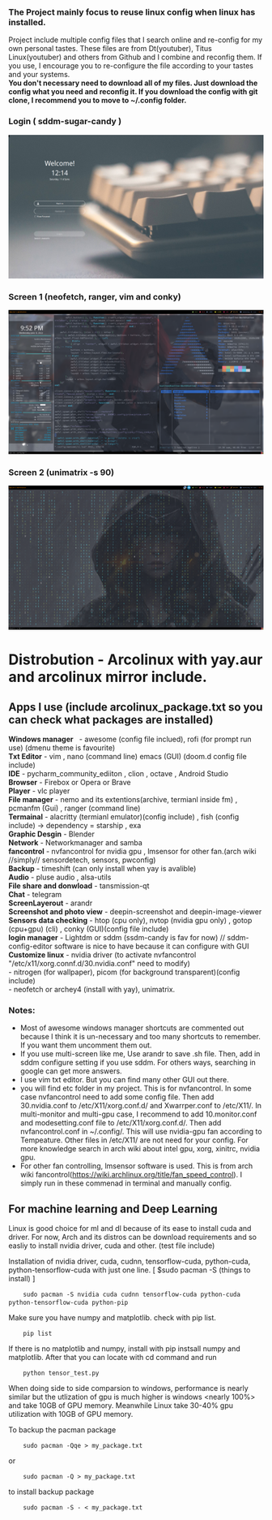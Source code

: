 
### The Project mainly focus to reuse linux config when linux has installed. 

Project include multiple config files that I search online and re-config for my own personal tastes. These files are from Dt(youtuber), Titus Linux(youtuber) and others from Github and I combine and reconfig them. If you use, I encourage you to re-configure the file according to your tastes and your systems.  
**You don't necessary need to download all of my files. Just download the config what you need and reconfig it. If you download the config with git clone, I recommend you to move to ~/.config folder.**

### Login ( sddm-sugar-candy )
![This is an image of login](https://github.com/ThomasHeinThura/Personal-Linux-config/blob/master/screenshot/DeepinScreenshot_select-area_20220611121434.png)
### Screen 1 (neofetch, ranger, vim and conky)
![This is an image of Scrren 1](https://github.com/ThomasHeinThura/Personal-Linux-config/blob/master/screenshot/DeepinScreenshot_select-area_20220608215230.png)
### Screen 2 (unimatrix -s 90)
![This is an image of Screen 2](https://github.com/ThomasHeinThura/Personal-Linux-config/blob/master/screenshot/DeepinScreenshot_select-area_20220608215318.png)

# Distrobution - Arcolinux with yay.aur and arcolinux mirror include.
## Apps I use (include arcolinux_package.txt so you can check what packages are installed)
**Windows manager** &nbsp;	- awesome (config file inclued), rofi (for prompt run use) (dmenu theme is favourite)  
**Txt Editor** 			- vim , nano (command line) emacs (GUI) (doom.d config file include)  
**IDE** 			- pycharm_community_ediiton , clion ,  octave , Android Studio  
**Browser**	     		- Firebox or Opera or Brave  
**Player**  			- vlc player  
**File manager**		- nemo and its extentions(archive, termianl inside fm) , pcmanfm (Gui) , ranger (command line)  
**Termainal** 			- alacritty (termianl emulator)(config include) , fish (config include) -> dependency = starship , exa   
**Graphic Desgin**		- Blender   
**Network**		     	- Networkmanager and samba  
**fancontrol**			- nvfancontrol for nvidia gpu , lmsensor for other fan.(arch wiki //simply// sensordetech, sensors, pwconfig)  
**Backup**			- timeshift (can only install when yay is avalible)  
**Audio**			- pluse audio , alsa-utils   
**File share and donwload**     - tansmission-qt     
**Chat** 			- telegram    
**ScreenLayerout**		- arandr  
**Screenshot and photo view**	- deepin-screenshot and deepin-image-viewer   
**Sensors data checking**	- htop (cpu only), nvtop (nvidia gpu only) , gotop (cpu+gpu) (cli) , conky (GUI)(config file include)  
**login manager**		- Lightdm or sddm (ssdm-candy is fav for now) // sddm-config-editor software is nice to have because it can configure with GUI  
**Customize linux**		- nvidia driver (to activate nvfancontrol "/etc/x11/xorg.connf.d/30.nvidia.conf" need to modify)   
			        - nitrogen (for wallpaper), picom (for background transparent)(config include)   
		     		- neofetch or archey4 (install with yay), unimatrix.  
				
### Notes:
- Most of awesome windows manager shortcuts are commented out because I think it is un-necessary and too many shortcuts to remember. If you want them uncomment them out. 
- If you use multi-screen like me, Use arandr to save .sh file. Then, add in sddm configure setting if you use sddm. For others ways, searching in google can get more answers.
- I use vim txt editor. But you can find many other GUI out there.
- you will find etc folder in my project. This is for nvfancontrol. In some case nvfancontrol need to add some config file. Then add 30.nvidia.conf to /etc/X11/xorg.conf.d/ and Xwarrper.conf to /etc/X11/. In multi-monitor and multi-gpu case, I recommend to add 10.monitor.conf and modesetting.conf file to /etc/X11/xorg.conf.d/. Then add nvfancontrol.conf in ~/.config/. This will use nvidia-gpu fan according to Tempeature. Other files in /etc/X11/ are not need for your config. For more knowledge search in arch wiki about intel gpu, xorg, xinitrc, nvidia gpu.
- For other fan controlling, lmsensor software is used. This is from arch wiki fancontrol(https://wiki.archlinux.org/title/fan_speed_control). I simply run in these commenad in terminal and manually config.
## For machine learning and Deep Learning
Linux is good choice for ml and dl because of its ease to install cuda and driver.
For now, Arch and its distros can be download requirements and so easliy to install nvidia driver, cuda and other. (test file include)

Installation of nvidia driver, cuda, cudnn, tensorflow-cuda, python-cuda, python-tensorflow-cuda with just one line. [ $sudo pacman -S  (things to install) ] 
	
		sudo pacman -S nvidia cuda cudnn tensorflow-cuda python-cuda python-tensorflow-cuda python-pip
	
Make sure you have numpy and matplotlib. check with pip list.
		
		pip list

If there is no matplotlib and numpy, install with pip instsall numpy and matplotlib. 
After that you can locate with cd command and run
	
		python tensor_test.py

When doing side to side comparsion to windows, performance is nearly similar but the utlization of gpu is much higher is windows <nearly 100%> and take 10GB of GPU memory. Meanwhile Linux <archo linux> take 30-40% gpu utilization with 10GB of GPU memory.

To backup the pacman package
		
		sudo pacman -Qqe > my_package.txt 
or
		
		sudo pacman -Q > my_package.txt

to install backup package
	
		sudo pacman -S - < my_package.txt
